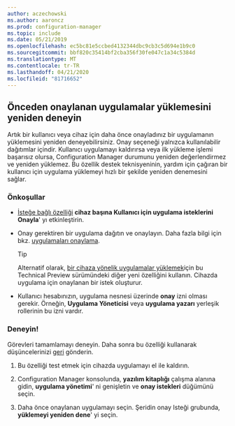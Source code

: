 ```yaml
---
author: aczechowski
ms.author: aaroncz
ms.prod: configuration-manager
ms.topic: include
ms.date: 05/21/2019
ms.openlocfilehash: ec5bc81e5ccbed4132344dbc9cb3c5d694e1b9c0
ms.sourcegitcommit: bbf820c35414bf2cba356f30fe047c1a34c5384d
ms.translationtype: MT
ms.contentlocale: tr-TR
ms.lasthandoff: 04/21/2020
ms.locfileid: "81716652"
---
```

## <a name="retry-the-install-of-pre-approved-applications"></a><a name="bkmk_retry"></a>Önceden onaylanan uygulamalar yüklemesini yeniden deneyin

<!--4336307-->

Artık bir kullanıcı veya cihaz için daha önce onayladınız bir uygulamanın yüklemesini yeniden deneyebilirsiniz. Onay seçeneği yalnızca kullanılabilir dağıtımlar içindir. Kullanıcı uygulamayı kaldırırsa veya ilk yükleme işlemi başarısız olursa, Configuration Manager durumunu yeniden değerlendirmez ve yeniden yüklemez. Bu özellik destek teknisyeninin, yardım için çağıran bir kullanıcı için uygulama yüklemeyi hızlı bir şekilde yeniden denemesini sağlar.

### <a name="prerequisites"></a>Önkoşullar

- [İsteğe bağlı özelliği](../../../../servers/manage/install-in-console-updates.md#bkmk_options) **cihaz başına Kullanıcı için uygulama isteklerini Onayla**' yı etkinleştirin.  

- Onay gerektiren bir uygulama dağıtın ve onaylayın. Daha fazla bilgi için bkz. [uygulamaları onaylama](../../../../../apps/deploy-use/app-approval.md#bkmk_email-approve).  

    > [!Tip]  
    > Alternatif olarak, [bir cihaza yönelik uygulamalar yüklemek](#bkmk_device-app)için bu Technical Preview sürümündeki diğer yeni özelliğini kullanın. Cihazda uygulama için onaylanan bir istek oluşturur.  

- Kullanıcı hesabınızın, uygulama nesnesi üzerinde **onay** izni olması gerekir. Örneğin, **Uygulama Yöneticisi** veya **uygulama yazarı** yerleşik rollerinin bu izni vardır.

### <a name="try-it-out"></a>Deneyin!

Görevleri tamamlamayı deneyin. Daha sonra bu özelliği kullanarak düşüncelerinizi [geri](../../../../understand/find-help.md#product-feedback) gönderin.

1. Bu özelliği test etmek için cihazda uygulamayı el ile kaldırın.

1. Configuration Manager konsolunda, **yazılım kitaplığı** çalışma alanına gidin, **uygulama yönetimi**' ni genişletin ve **onay istekleri** düğümünü seçin.

1. Daha önce onaylanan uygulamayı seçin. Şeridin onay Isteği grubunda, **yüklemeyi yeniden dene**' yi seçin.
